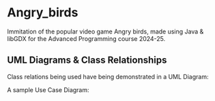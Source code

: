 # Angry_birds
Immitation of the popular video game Angry birds, made using Java &amp; libGDX for the Advanced Programming course 2024-25.

## UML Diagrams & Class Relationships
Class relations being used have being demonstrated in a UML Diagram:

A sample Use Case Diagram:
